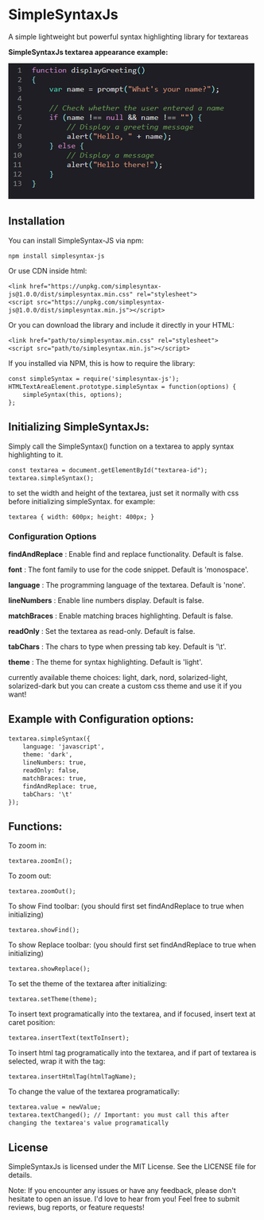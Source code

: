 # SimpleSyntaxJs
A simple lightweight but powerful syntax highlighting library for textareas

**SimpleSyntaxJs textarea appearance example:**

![Example Image](example.png)

## Installation

You can install SimpleSyntax-JS via npm:

```
npm install simplesyntax-js
```

Or use CDN inside html:
```
<link href="https://unpkg.com/simplesyntax-js@1.0.0/dist/simplesyntax.min.css" rel="stylesheet">
<script src="https://unpkg.com/simplesyntax-js@1.0.0/dist/simplesyntax.min.js"></script>
```

Or you can download the library and include it directly in your HTML:
```
<link href="path/to/simplesyntax.min.css" rel="stylesheet">
<script src="path/to/simplesyntax.min.js"></script>
```

If you installed via NPM, this is how to require the library:
```
const simpleSyntax = require('simplesyntax-js');
HTMLTextAreaElement.prototype.simpleSyntax = function(options) {
    simpleSyntax(this, options);
};
```

## Initializing SimpleSyntaxJs: 

Simply call the SimpleSyntax() function on a textarea to apply syntax highlighting to it.
```
const textarea = document.getElementById("textarea-id");
textarea.simpleSyntax();
```
to set the width and height of the textarea, just set it normally with css before initializing simpleSyntax. for example:
```
textarea { width: 600px; height: 400px; }
```

### Configuration Options
**findAndReplace** : Enable find and replace functionality. Default is false.

**font** : The font family to use for the code snippet. Default is 'monospace'.

**language** : The programming language of the textarea. Default is 'none'.

**lineNumbers** : Enable line numbers display. Default is false.

**matchBraces** : Enable matching braces highlighting. Default is false.

**readOnly** : Set the textarea as read-only. Default is false.

**tabChars** : The chars to type when pressing tab key. Default is '\t'.

**theme** : The theme for syntax highlighting. Default is 'light'.

currently available theme choices: light, dark, nord, solarized-light, solarized-dark
but you can create a custom css theme and use it if you want!

## Example with Configuration options:

```
textarea.simpleSyntax({
    language: 'javascript',
    theme: 'dark',
    lineNumbers: true,
    readOnly: false,
    matchBraces: true,
    findAndReplace: true,
    tabChars: '\t'
});
```
## Functions:
To zoom in:
```
textarea.zoomIn();
```
To zoom out:
```
textarea.zoomOut();
```
To show Find toolbar: (you should first set findAndReplace to true when initializing)
```
textarea.showFind();
```
To show Replace toolbar: (you should first set findAndReplace to true when initializing)
```
textarea.showReplace();
```
To set the theme of the textarea after initializing:
```
textarea.setTheme(theme);
```
To insert text programatically into the textarea, and if focused, insert text at caret position:
```
textarea.insertText(textToInsert);
```
To insert html tag programatically into the textarea, and if part of textarea is selected, wrap it with the tag:
```
textarea.insertHtmlTag(htmlTagName);
```
To change the value of the textarea programatically:
```
textarea.value = newValue;
textarea.textChanged(); // Important: you must call this after changing the textarea's value programatically
```
## License
SimpleSyntaxJs is licensed under the MIT License. See the LICENSE file for details.

Note: If you encounter any issues or have any feedback, please don't hesitate to open an issue. I'd love to hear from you!
Feel free to submit reviews, bug reports, or feature requests!
